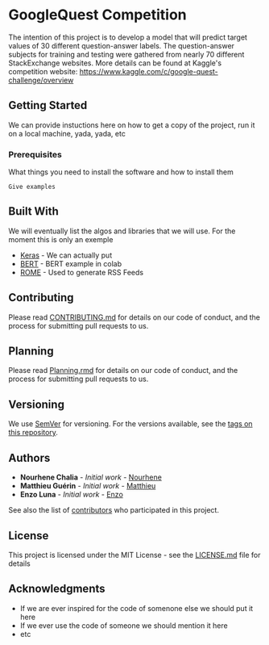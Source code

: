 # GoogleQuest Competition

The intention of this project is to develop a model that will predict target values of 30 different question-answer labels. The question-answer subjects for training and testing were gathered from nearly 70 different StackExchange websites. More details can be found at Kaggle's competition website: https://www.kaggle.com/c/google-quest-challenge/overview

## Getting Started

We can provide instuctions here on how to get a copy of the project, run it on a local machine, yada, yada, etc

### Prerequisites

What things you need to install the software and how to install them

```
Give examples
```

## Built With

We will eventually list the algos and libraries that we will use. For the moment this is only an exemple

* [Keras](https://pypi.org/project/Keras/) - We can actually put
* [BERT](https://colab.research.google.com/gist/HighCWu/3a02dc497593f8bbe4785e63be99c0c3/bert-keras-tutorial.ipynb#scrollTo=o_4yp35FuZib) - BERT example in colab
* [ROME](https://rometools.github.io/rome/) - Used to generate RSS Feeds

## Contributing

Please read [CONTRIBUTING.md](https://gist.github.com/PurpleBooth/b24679402957c63ec426) for details on our code of conduct, and the process for submitting pull requests to us.

## Planning

Please read [Planning.rmd](https://gist.github.com/PurpleBooth/b24679402957c63ec426) for details on our code of conduct, and the process for submitting pull requests to us.

## Versioning

We use [SemVer](http://semver.org/) for versioning. For the versions available, see the [tags on this repository](https://github.com/your/project/tags). 

## Authors

* **Nourhene Chalia** - *Initial work* - [Nourhene](https://github.com/Nourhene95)
* **Matthieu Guérin** - *Initial work* - [Matthieu](https://github.com/matthieuguerin-rdcaa)
* **Enzo Luna** - *Initial work* - [Enzo](https://github.com/ezluna)

See also the list of [contributors](https://github.com/your/project/contributors) who participated in this project.

## License

This project is licensed under the MIT License - see the [LICENSE.md](LICENSE.md) file for details

## Acknowledgments

* If we are ever inspired for the code of somenone else we should put it here 
* If we ever use the code of someone we should mention it here
* etc
